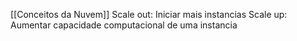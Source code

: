 [[Conceitos da Nuvem]]
Scale out: Iniciar mais instancias
Scale up: Aumentar capacidade computacional de uma instancia